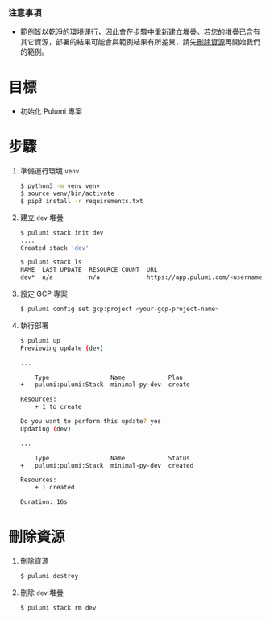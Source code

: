 ### 注意事項
* 範例皆以乾淨的環境運行，因此會在步驟中重新建立堆疊。若您的堆疊已含有其它資源，部署的結果可能會與範例結果有所差異，請先[刪除資源](#刪除資源)再開始我們的範例。

# 目標
* 初始化 Pulumi 專案

# 步驟
1. 準備運行環境 `venv`
    ```bash
    $ python3 -m venv venv
    $ source venv/bin/activate
    $ pip3 install -r requirements.txt
    ```
2. 建立 `dev` 堆疊
    ```bash
    $ pulumi stack init dev
    ....
    Created stack 'dev'

    $ pulumi stack ls
    NAME  LAST UPDATE  RESOURCE COUNT  URL
    dev*  n/a          n/a             https://app.pulumi.com/<username>/minimal-py/dev
    ```

3. 設定 GCP 專案
    ```bash
    $ pulumi config set gcp:project <your-gcp-project-name>
    ```
4. 執行部署
    ```bash
    $ pulumi up
    Previewing update (dev)

    ...

        Type                 Name            Plan
    +   pulumi:pulumi:Stack  minimal-py-dev  create

    Resources:
        + 1 to create

    Do you want to perform this update? yes
    Updating (dev)

    ...

        Type                 Name            Status
    +   pulumi:pulumi:Stack  minimal-py-dev  created

    Resources:
        + 1 created

    Duration: 16s
    ```

# 刪除資源
1. 刪除資源
    ```bash
    $ pulumi destroy
    ```
2. 刪除 `dev` 堆疊
    ```bash
    $ pulumi stack rm dev
    ```
